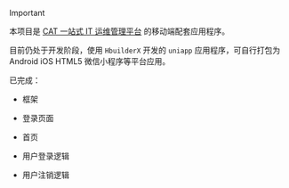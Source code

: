 > [!IMPORTANT]
> 
> 本项目是 [CAT 一站式 IT 运维管理平台](https://github.com/celaraze/cat) 的移动端配套应用程序。

目前仍处于开发阶段，使用 `HbuilderX` 开发的 `uniapp` 应用程序，可自行打包为 Android iOS HTML5 微信小程序等平台应用。

已完成：

- 框架

- 登录页面

- 首页

- 用户登录逻辑

- 用户注销逻辑
